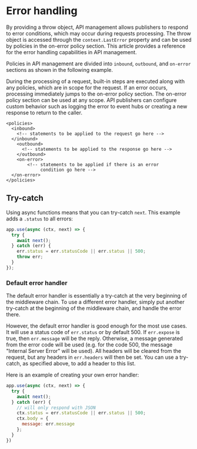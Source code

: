 # Error handling
By providing a throw object, API management allows publishers to respond to error conditions, which may occur during requests processing. The throw object is accessed through the ```context.LastError``` property and can be used by policies in the on-error policy section. This article provides a reference for the error handling capabilities in API management.

Policies in API management are divided into ```inbound```, ```outbound```, and ```on-error``` sections as shown in the following example.

During the processing of a request, built-in steps are executed along with any policies, which are in scope for the request. 
If an error occurs, processing immediately jumps to the on-error policy section.
The on-error policy section can be used at any scope. API publishers can configure custom behavior such as logging the error to event hubs or creating a new response to return to the caller.

```
<policies>  
  <inbound>  
    <!-- statements to be applied to the request go here -->  
  </inbound>    
    <outbound>  
      <!-- statements to be applied to the response go here -->  
    </outbound>  
    <on-error>  
        <!-- statements to be applied if there is an error   
             condition go here -->  
  </on-error>  
</policies>
```

## Try-catch

  Using async functions means that you can try-catch `next`.
  This example adds a `.status` to all errors:

  ```js
  app.use(async (ctx, next) => {
    try {
      await next();
    } catch (err) {
      err.status = err.statusCode || err.status || 500;
      throw err;
    }
  });
  ```

### Default error handler

  The default error handler is essentially a try-catch at the very beginning of the middleware chain. 
  To use a different error handler, simply put another try-catch at the beginning of the middleware chain, and handle the error there. 
  
  However, the default error handler is good enough for the most use cases. It will use a status code of `err.status` or by default 500. 
  If `err.expose` is true, then `err.message` will be the reply. 
  Otherwise, a message generated from the error code will be used (e.g. for the code 500, the message "Internal Server Error" will be used). 
All headers will be cleared from the request, but any headers in `err.headers` will then be set. You can use a try-catch, as specified above, to add a header to this list.

  Here is an example of creating your own error handler:

```js
app.use(async (ctx, next) => {
  try {
    await next();
  } catch (err) {
    // will only respond with JSON
    ctx.status = err.statusCode || err.status || 500;
    ctx.body = {
      message: err.message
    };
  }
})
```

  
